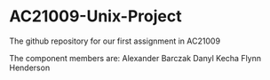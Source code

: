 # AC21009-Unix-Project
The github repository for our first assignment in AC21009



The component members are:
Alexander Barczak
Danyl Kecha
Flynn Henderson
